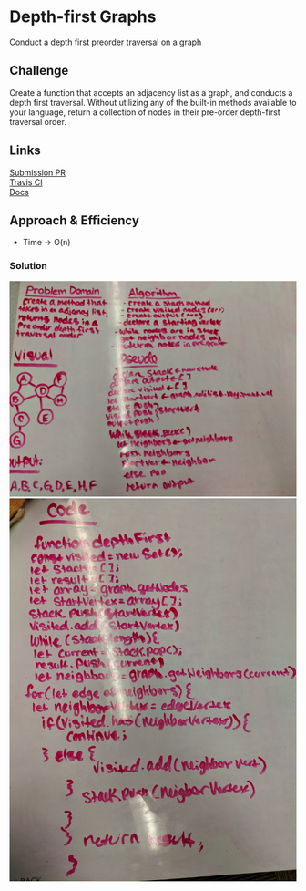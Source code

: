 # Depth-first Graphs
Conduct a depth first preorder traversal on a graph
## Challenge
Create a function that accepts an adjacency list as a graph, and conducts a depth first traversal. Without utilizing any of the built-in methods available to your language, return a collection of nodes in their pre-order depth-first traversal order.

## Links
[Submission PR]() <br>
[Travis CI](https://www.travis-ci.com/nataliealway-401-advanced-javascript/data-structures-and-algorithms)<br>
[Docs](https://github.com/nataliealway-401-advanced-javascript/data-structures-and-algorithms/blob/graph/docs/Graph.html)

## Approach & Efficiency
* Time -> O(n)


### Solution
![UML](../assets/dfgUML.jpg)
![UML](../assets/dfgUMLcode.jpg)